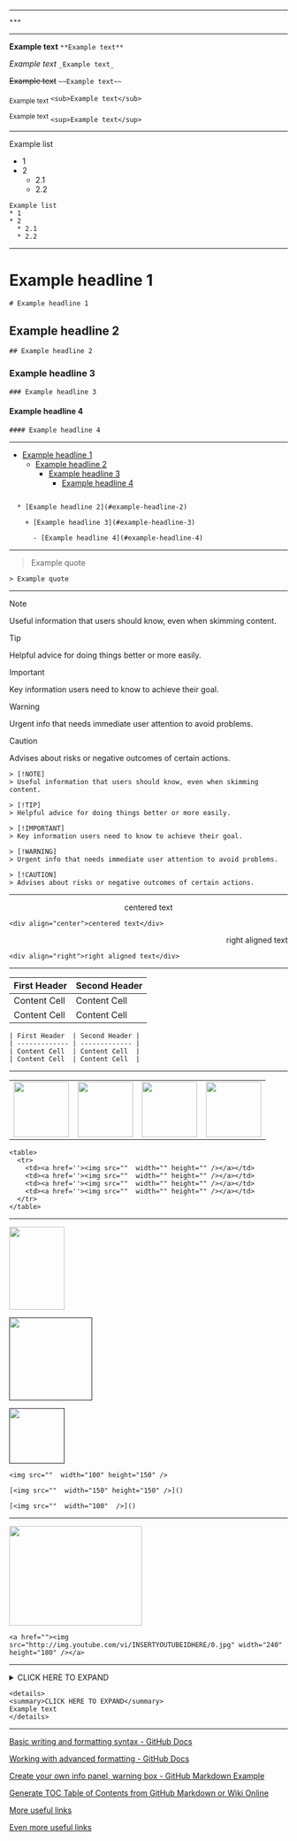 
***

`***`

***

**Example text** `**Example text**` 

_Example text_ `_Example text_` 

~~Example text~~ `~~Example text~~`

<sub>Example text</sub> `<sub>Example text</sub>` 

<sup>Example text</sup> `<sup>Example text</sup>`

***

Example list
* 1
* 2
  * 2.1
  * 2.2

```
Example list
* 1
* 2
  * 2.1
  * 2.2
```

***

# Example headline 1 
`# Example headline 1`

## Example headline 2
`## Example headline 2`

### Example headline 3
`### Example headline 3`

#### Example headline 4
`#### Example headline 4`

***
- [Example headline 1](#example-headline-1)
  * [Example headline 2](#example-headline-2)
    + [Example headline 3](#example-headline-3)
      - [Example headline 4](#example-headline-4)

```- [Example headline 1](#example-headline-1)

  * [Example headline 2](#example-headline-2)

    + [Example headline 3](#example-headline-3)

      - [Example headline 4](#example-headline-4)
```

***

> Example quote 

`> Example quote `

***

> [!NOTE]
> Useful information that users should know, even when skimming content.

> [!TIP]
> Helpful advice for doing things better or more easily.

> [!IMPORTANT]
> Key information users need to know to achieve their goal.

> [!WARNING]
> Urgent info that needs immediate user attention to avoid problems.

> [!CAUTION]
> Advises about risks or negative outcomes of certain actions.

```
> [!NOTE]
> Useful information that users should know, even when skimming content.

> [!TIP]
> Helpful advice for doing things better or more easily.

> [!IMPORTANT]
> Key information users need to know to achieve their goal.

> [!WARNING]
> Urgent info that needs immediate user attention to avoid problems.

> [!CAUTION]
> Advises about risks or negative outcomes of certain actions.
```

***

<div align="center">centered text</div>

`<div align="center">centered text</div>`

<div align="right">right aligned text</div>

`<div align="right">right aligned text</div>`

***

| First Header  | Second Header |
| ------------- | ------------- |
| Content Cell  | Content Cell  |
| Content Cell  | Content Cell  |

```
| First Header  | Second Header |
| ------------- | ------------- |
| Content Cell  | Content Cell  |
| Content Cell  | Content Cell  |
```

***

<table>
  <tr>
    <td><a href='https://www.google.com/'><img src="https://www.google.de/images/branding/googlelogo/2x/googlelogo_light_color_272x92dp.png"  width="100" /></a></td>
    <td><a href='https://github.com/'><img src="https://github.githubassets.com/assets/GitHub-Mark-ea2971cee799.png"  width="100" /></a></td>
    <td><a href='https://www.youtube.com/'><img src="https://lh3.googleusercontent.com/DMPqTbcN-R_kPwzF0qg9zZH8UPLtVBoqrDQ_63zhmIq5NUBrllM5Xkj2h7Bi0X_KPzJ6_sTvRFIXWB2HIEeFd2EtnRyUbs0uWTPey3MYtSICaibNBfcA=v0-s1050"  width="100" /></a></td>
    <td><a href='https://discord.com/'><img src="https://cdn.prod.website-files.com/6257adef93867e50d84d30e2/636e0b52aa9e99b832574a53_full_logo_blurple_RGB.png"  width="100" /></a></td>
  </tr>
</table>

```
<table>
  <tr>
    <td><a href=''><img src=""  width="" height="" /></a></td>
    <td><a href=''><img src=""  width="" height="" /></a></td>
    <td><a href=''><img src=""  width="" height="" /></a></td>
    <td><a href=''><img src=""  width="" height="" /></a></td>
  </tr>
</table>
```

***

<img src="https://lh3.googleusercontent.com/qnaJEbFIpvsWJm2KrRI_GIvz1yZdXntgEsCZxy-1pVZi244bCk1RFwdk0ZBRmmvdHiUl6sIa_tsmskL5WLKiigp2AMsIIxinOJNf39qCmacViRGXIOY"  width="100" height="150" />

[<img src="https://lh3.googleusercontent.com/qnaJEbFIpvsWJm2KrRI_GIvz1yZdXntgEsCZxy-1pVZi244bCk1RFwdk0ZBRmmvdHiUl6sIa_tsmskL5WLKiigp2AMsIIxinOJNf39qCmacViRGXIOY"  width="150" height="150" />]()

[<img src="https://lh3.googleusercontent.com/qnaJEbFIpvsWJm2KrRI_GIvz1yZdXntgEsCZxy-1pVZi244bCk1RFwdk0ZBRmmvdHiUl6sIa_tsmskL5WLKiigp2AMsIIxinOJNf39qCmacViRGXIOY"  width="100"  />]()

```
<img src=""  width="100" height="150" />

[<img src=""  width="150" height="150" />]()

[<img src=""  width="100"  />]()
```

***

<a href="https://www.youtube.com/watch?v=TuUFJzYDRwg"><img src="http://img.youtube.com/vi/TuUFJzYDRwg/0.jpg" width="240" height="180" /></a>

`<a href=""><img src="http://img.youtube.com/vi/INSERTYOUTUBEIDHERE/0.jpg" width="240" height="180" /></a>`


***

<details>
<summary>CLICK HERE TO EXPAND</summary>
Example text
</details>

```
<details>
<summary>CLICK HERE TO EXPAND</summary>
Example text
</details>
```

***

[Basic writing and formatting syntax - GitHub Docs](https://docs.github.com/en/get-started/writing-on-github/getting-started-with-writing-and-formatting-on-github/basic-writing-and-formatting-syntax)

[Working with advanced formatting - GitHub Docs](https://docs.github.com/en/get-started/writing-on-github/working-with-advanced-formatting)

[Create your own info panel, warning box - GitHub Markdown Example](https://gist.github.com/cseeman/8f3bfaec084c5c4259626ddd9e516c61)

[Generate TOC Table of Contents from GitHub Markdown or Wiki Online](https://ecotrust-canada.github.io/markdown-toc/)

[More useful links](https://github.com/MyHoneyBadger/awesome-github-wiki?tab=readme-ov-file#useful-links-with-tips--tricks)

[Even more useful links](https://github.com/BubuAnabelas/awesome-markdown#readme)